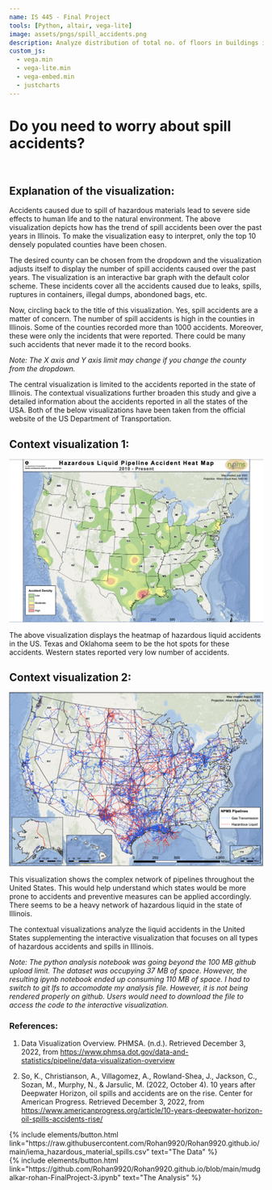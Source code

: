 ```yaml
---
name: IS 445 - Final Project
tools: [Python, altair, vega-lite]
image: assets/pngs/spill_accidents.png
description: Analyze distribution of total no. of floors in buildings in different counties and agencies.
custom_js:
  - vega.min
  - vega-lite.min
  - vega-embed.min
  - justcharts
---
```



# Do you need to worry about spill accidents? 

<br>

<vegachart schema-url="{{ site.baseurl }}/assets/json/interactive_viz.json" style="width: 100%"></vegachart>

## Explanation of the visualization:

Accidents caused due to spill of hazardous materials lead to severe side effects to human life and to the natural environment. The above visualization depicts how has the trend of spill accidents been over the past years in Illinois. To make the visualization easy to interpret, only the top 10 densely populated counties have been chosen.

The desired county can be chosen from the dropdown and the visualization adjusts itself to display the number of spill accidents caused over the past years. The visualization is an interactive bar graph with the default color scheme. These incidents cover all the accidents caused due to leaks, spills, ruptures in containers, illegal dumps, abondoned bags, etc. 

Now, circling back to the title of this visualization. Yes, spill accidents are a matter of concern. The number of spill accidents is high in the counties in Illinois. Some of the counties recorded more than 1000 accidents. Moreover, these were only the incidents that were reported. There could be many such accidents that never made it to the record books.

*Note: The X axis and Y axis limit may change if you change the county from the dropdown.* 

The central visualization is limited to the accidents reported in the state of Illinois. The contextual visualizations further broaden this study and give a detailed information about the accidents reported in all the states of the USA. Both of the below visualizations have been taken from the official website of the US Department of Transportation.

## Context visualization 1:

<img src='/assets/pngs/cv1.png'>

The above visualization displays the heatmap of hazardous liquid accidents in the US. Texas and Oklahoma seem to be the hot spots for these accidents. Western states reported very low number of accidents. 

## Context visualization 2:

<img src='/assets/pngs/cv2.png'>

This visualization shows the complex network of pipelines throughout the United States. This would help understand which states would be more prone to accidents and preventive measures can be applied accordingly. There seems to be a heavy network of hazardous liquid in the state of Illinois.

The contextual visualizations analyze the liquid accidents in the United States supplementing the interactive visualization that focuses on all types of hazardous accidents and spills in Illinois. 

*Note: The python analysis notebook was going beyond the 100 MB github upload limit. The dataset was occupying 37 MB of space. However, the resulting ipynb notebook ended up consuming 110 MB of space. I had to switch to git lfs to accomodate my analysis file. However, it is not being rendered properly on github. Users would need to download the file to access the code to the interactive visualization.*


### References:

1. Data Visualization Overview. PHMSA. (n.d.). Retrieved December 3, 2022, from <https://www.phmsa.dot.gov/data-and-statistics/pipeline/data-visualization-overview>  

2. So, K., Christianson, A., Villagomez, A., Rowland-Shea, J., Jackson, C., Sozan, M., Murphy, N., &amp; Jarsulic, M. (2022, October 4). 10 years after Deepwater Horizon, oil spills and accidents are on the rise. Center for American Progress. Retrieved December 3, 2022, from <https://www.americanprogress.org/article/10-years-deepwater-horizon-oil-spills-accidents-rise/> 


<div class="left">
{% include elements/button.html link="https://raw.githubusercontent.com/Rohan9920/Rohan9920.github.io/main/iema_hazardous_material_spills.csv" text="The Data" %}
</div>

<div class="right">
{% include elements/button.html link="https://github.com/Rohan9920/Rohan9920.github.io/blob/main/mudgalkar-rohan-FinalProject-3.ipynb" text="The Analysis" %}
</div>

